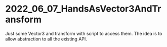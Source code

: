 # 2022_06_07_HandsAsVector3AndTransform
Just some Vector3 and transform with script to access them. The idea is to allow abstraction to all the existing API.
